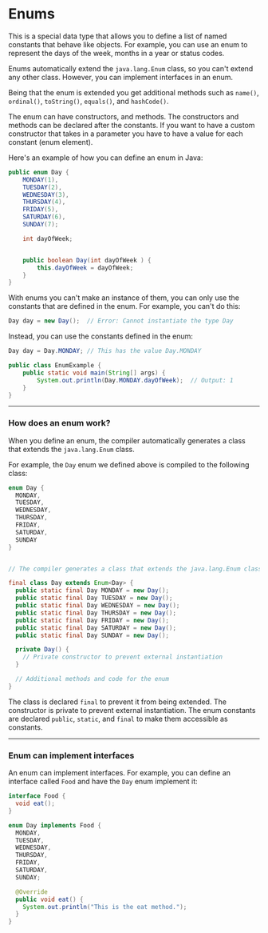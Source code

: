 # Enums
This is a special data type that allows you to define a list of named constants that behave like objects. For example, you can use an enum to represent the days of the week, months in a year or status codes.

Enums automatically extend the `java.lang.Enum` class, so you can't extend any other class. However, you can implement interfaces in an enum.

Being that the enum is extended you get additional methods such as `name()`, `ordinal()`, `toString()`, `equals()`, and `hashCode()`.

The enum can have constructors, and methods. The constructors and methods can be declared after the constants. If you want to have a custom constructor that takes in a parameter you have to have a value for each constant (enum element).


Here's an example of how you can define an enum in Java:

```java
public enum Day {
    MONDAY(1),
    TUESDAY(2),
    WEDNESDAY(3),
    THURSDAY(4),
    FRIDAY(5),
    SATURDAY(6),
    SUNDAY(7);

    int dayOfWeek;


    public boolean Day(int dayOfWeek ) {
        this.dayOfWeek = dayOfWeek;
    }
}
```
With enums you can't make an instance of them, you can only use the constants that are defined in the enum. For example, you can't do this:

```java
Day day = new Day();  // Error: Cannot instantiate the type Day
```

Instead, you can use the constants defined in the enum:

```java
Day day = Day.MONDAY; // This has the value Day.MONDAY
```

```java
public class EnumExample {
    public static void main(String[] args) {
        System.out.println(Day.MONDAY.dayOfWeek);  // Output: 1
    }
}
```


---

### How does an enum work?

When you define an enum, the compiler automatically generates a class that extends the `java.lang.Enum` class. 

For example, the `Day` enum we defined above is compiled to the following class:

```java
enum Day {
  MONDAY,
  TUESDAY,
  WEDNESDAY,
  THURSDAY,
  FRIDAY,
  SATURDAY,
  SUNDAY
}


// The compiler generates a class that extends the java.lang.Enum class

final class Day extends Enum<Day> {
  public static final Day MONDAY = new Day();
  public static final Day TUESDAY = new Day();
  public static final Day WEDNESDAY = new Day();
  public static final Day THURSDAY = new Day();
  public static final Day FRIDAY = new Day();
  public static final Day SATURDAY = new Day();
  public static final Day SUNDAY = new Day();

  private Day() {
    // Private constructor to prevent external instantiation
  }

  // Additional methods and code for the enum
}
```

The class is declared `final` to prevent it from being extended. The constructor is private to prevent external instantiation. The enum constants are declared `public`, `static`, and `final` to make them accessible as constants.


---

### Enum can implement interfaces

An enum can implement interfaces. For example, you can define an interface called `Food` and have the `Day` enum implement it:

```java
interface Food {
  void eat();
}

enum Day implements Food {
  MONDAY,
  TUESDAY,
  WEDNESDAY,
  THURSDAY,
  FRIDAY,
  SATURDAY,
  SUNDAY;

  @Override
  public void eat() {
    System.out.println("This is the eat method.");
  }
}
```

